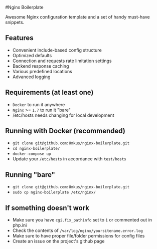 #Nginx Boilerplate 

Awesome Nginx configuration template and a set of handy must-have snippets.

## Features
 * Convenient include-based config structure
 * Optimized defaults
 * Connection and requests rate limitation settings
 * Backend response caching
 * Various predefined locations
 * Advanced logging
 
## Requirements (at least one)
 * `Docker` to run it anywhere
 * `Nginx` >= `1.7` to run it "bare"
 * /etc/hosts needs changing for local development

## Running with Docker (recommended)
 * `git clone git@github.com:Umkus/nginx-boilerplate.git`
 * `cd nginx-boilerplate/`
 * `docker-compose up`
 * Update your `/etc/hosts` in accordance with `test/hosts`

## Running "bare"
 * `git clone git@github.com:Umkus/nginx-boilerplate.git`
 * `sudo cp nginx-boilerplate /etc/nginx/`

## If something doesn't work
 * Make sure you have `cgi.fix_pathinfo` set to `1` or commented out in php.ini
 * Check the contents of `/var/log/nginx/yoursitename.error.log`
 * Make sure to have proper file/folder permissions for config files
 * Create an issue on the project's github page
